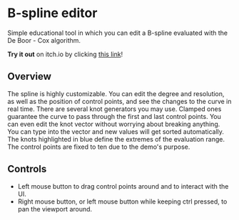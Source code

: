 # B-spline editor
Simple educational tool in which you can edit a B-spline evaluated with the De Boor - Cox algorithm.

**Try it out** on itch.io by clicking [this link](https://rapfamily4.itch.io/b-spline-editor)!

## Overview
The spline is highly customizable. You can edit the degree and resolution, as well as the position of control points, and see the changes to the curve in real time.
There are several knot generators you may use. Clamped ones guarantee the curve to pass through the first and last control points.
You can even edit the knot vector without worrying about breaking anything. You can type into the vector and new values will get sorted automatically.
The knots highlighted in blue define the extremes of the evaluation range.
The control points are fixed to ten due to the demo's purpose.
## Controls
  * Left mouse button to drag control points around and to interact with the UI.
  * Right mouse button, or left mouse button while keeping ctrl pressed, to pan the viewport around.
